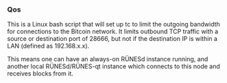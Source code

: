 ### Qos ###

This is a Linux bash script that will set up tc to limit the outgoing bandwidth for connections to the Bitcoin network. It limits outbound TCP traffic with a source or destination port of 28666, but not if the destination IP is within a LAN (defined as 192.168.x.x).

This means one can have an always-on RÜNESd instance running, and another local RÜNESd/RÜNES-qt instance which connects to this node and receives blocks from it.
